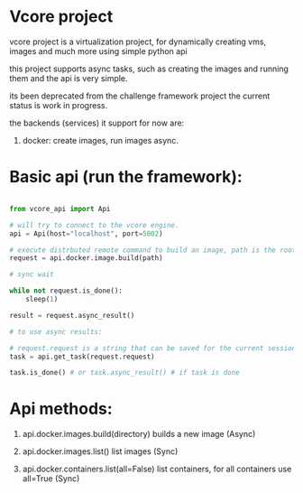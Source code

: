 # Vcore project

vcore project is a virtualization project, for dynamically creating vms, images and much more using simple python api

this project supports async tasks, such as creating the images and running them and the api is very simple.

its been deprecated from the challenge framework project the current status is work in progress. 

the backends (services) it support for now are:

  1. docker: create images, run images async.
  

# Basic api (run the framework):

```python

from vcore_api import Api

# will try to connect to the vcore engine.
api = Api(host="localhost", port=5002)

# execute distrbuted remote command to build an image, path is the root directory of the docker file
request = api.docker.image.build(path)

# sync wait

while not request.is_done():
    sleep(1)

result = request.async_result()

# to use async results:

# request.request is a string that can be saved for the current session
task = api.get_task(request.request)

task.is_done() # or task.async_result() # if task is done

```

# Api methods:

1. api.docker.images.build(directory) builds a new image (Async)

2. api.docker.images.list() list images (Sync)

3. api.docker.containers.list(all=False) list containers, for all containers use all=True (Sync)